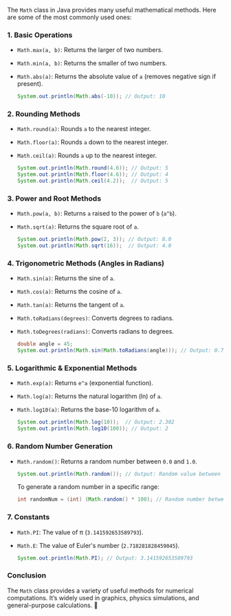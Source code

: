 The `Math` class in Java provides many useful mathematical methods. Here are some of the most commonly used ones:

### **1. Basic Operations**

- `Math.max(a, b)`: Returns the larger of two numbers.
- `Math.min(a, b)`: Returns the smaller of two numbers.
- `Math.abs(a)`: Returns the absolute value of `a` (removes negative sign if present).

  ```java
  System.out.println(Math.abs(-10)); // Output: 10
  ```

### **2. Rounding Methods**

- `Math.round(a)`: Rounds `a` to the nearest integer.
- `Math.floor(a)`: Rounds `a` down to the nearest integer.
- `Math.ceil(a)`: Rounds `a` up to the nearest integer.

  ```java
  System.out.println(Math.round(4.6)); // Output: 5
  System.out.println(Math.floor(4.6)); // Output: 4
  System.out.println(Math.ceil(4.2));  // Output: 5
  ```

### **3. Power and Root Methods**

- `Math.pow(a, b)`: Returns `a` raised to the power of `b` (`a^b`).
- `Math.sqrt(a)`: Returns the square root of `a`.

  ```java
  System.out.println(Math.pow(2, 3)); // Output: 8.0
  System.out.println(Math.sqrt(16));  // Output: 4.0
  ```

### **4. Trigonometric Methods (Angles in Radians)**

- `Math.sin(a)`: Returns the sine of `a`.
- `Math.cos(a)`: Returns the cosine of `a`.
- `Math.tan(a)`: Returns the tangent of `a`.
- `Math.toRadians(degrees)`: Converts degrees to radians.
- `Math.toDegrees(radians)`: Converts radians to degrees.

  ```java
  double angle = 45;
  System.out.println(Math.sin(Math.toRadians(angle))); // Output: 0.707
  ```

### **5. Logarithmic & Exponential Methods**

- `Math.exp(a)`: Returns `e^a` (exponential function).
- `Math.log(a)`: Returns the natural logarithm (ln) of `a`.
- `Math.log10(a)`: Returns the base-10 logarithm of `a`.

  ```java
  System.out.println(Math.log(10));  // Output: 2.302
  System.out.println(Math.log10(100)); // Output: 2
  ```

### **6. Random Number Generation**

- `Math.random()`: Returns a random number between `0.0` and `1.0`.

  ```java
  System.out.println(Math.random()); // Output: Random value between 0.0 and 1.0
  ```

  To generate a random number in a specific range:

  ```java
  int randomNum = (int) (Math.random() * 100); // Random number between 0 and 99
  ```

### **7. Constants**

- `Math.PI`: The value of π (`3.141592653589793`).
- `Math.E`: The value of Euler's number (`2.718281828459045`).

  ```java
  System.out.println(Math.PI); // Output: 3.141592653589793
  ```

### **Conclusion**

The `Math` class provides a variety of useful methods for numerical computations. It’s widely used in graphics, physics simulations, and general-purpose calculations. 🚀

